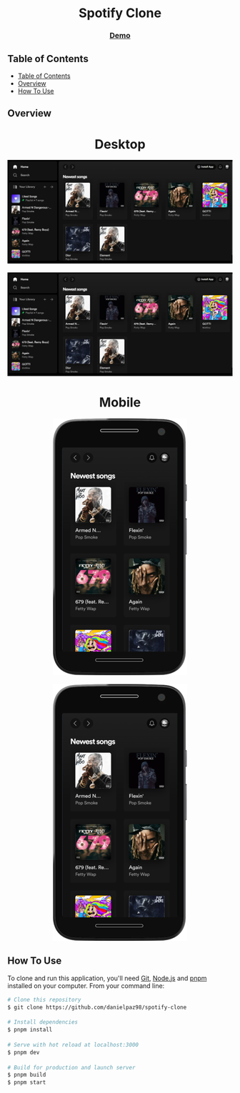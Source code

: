 <h1 align="center">Spotify Clone</h1>

<div align="center">
  <h3>
    <a href="https://spotify-clone-danielpaz98.vercel.app" target="_blank">
      Demo
    </a>
  </h3>
</div>

<!-- TABLE OF CONTENTS -->

## Table of Contents

- [Table of Contents](#table-of-contents)
- [Overview](#overview)
- [How To Use](#how-to-use)

<!-- OVERVIEW -->

## Overview

<h1 align="center">Desktop</h1>

<div align="center">
	<img src="public/github-images/overview-desktop-1.jpg">
	<br/>
	<br/>
	<img src="public/github-images/overview-desktop-1.jpg">
</div>

<h1 align="center">Mobile</h1>

<div align="center">
	<img src="public/github-images/overview-mobile-1.png">
	<br/>
	<br/>
	<img src="public/github-images/overview-mobile-1.png">
</div>

## How To Use

To clone and run this application, you'll need [Git](https://git-scm.com), [Node.js](https://nodejs.org/en/download/) and [pnpm](https://pnpm.io) installed on your computer. From your command line:

```bash
# Clone this repository
$ git clone https://github.com/danielpaz98/spotify-clone

# Install dependencies
$ pnpm install

# Serve with hot reload at localhost:3000
$ pnpm dev

# Build for production and launch server
$ pnpm build
$ pnpm start
```

